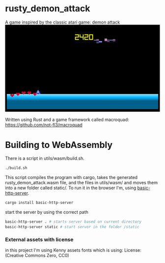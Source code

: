 # rusty_demon_attack
A game inspired by the classic atari game: demon attack
![](about/game_preview.gif)

Written using Rust and a game framework called macroquad: https://github.com/not-fl3/macroquad

# Building to WebAssembly
There is a script in utils/wasm/build.sh.
```bash
./build.sh
```
This script compiles the program with cargo, takes the generated rusty_demon_attack.wasm file, and the files in utils/wasm/ and
moves them into a new folder called static/.
To run it in the browser I'm, using [basic-http-server](https://crates.io/crates/basic-http-server).
```bash
cargo install basic-http-server
```
start the server by using the correct path
```bash
basic-http-server . # starts server based on current directory
basic-http-server static # start server in the folder /static
```


### External assets with license
in this project I'm using Kenny assets fonts which is using:
License: (Creative Commons Zero, CC0)
